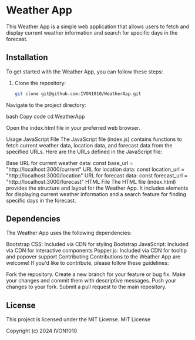 # Weather App

This Weather App is a simple web application that allows users to fetch and display current weather information and search for specific days in the forecast.

## Installation

To get started with the Weather App, you can follow these steps:

1. Clone the repository:
   ```bash
   git clone git@github.com:IVON1010/WeatherApp.git
Navigate to the project directory:

bash
Copy code
cd WeatherApp

Open the index.html file in your preferred web browser.

Usage
JavaScript File
The JavaScript file (index.js) contains functions to fetch current weather data, location data, and forecast data from the specified URLs. Here are the URLs defined in the JavaScript file:

Base URL for current weather data: const base_url = "http://localhost:3000/current"
URL for location data: const location_url = "http://localhost:3000/location"
URL for forecast data: const forecast_url = "http://localhost:3000/forecast"
HTML File
The HTML file (index.html) provides the structure and layout for the Weather App. It includes elements for displaying current weather information and a search feature for finding specific days in the forecast.

## Dependencies
The Weather App uses the following dependencies:

Bootstrap CSS: Included via CDN for styling
Bootstrap JavaScript: Included via CDN for interactive components
Popper.js: Included via CDN for tooltip and popover support
Contributing
Contributions to the Weather App are welcome! If you'd like to contribute, please follow these guidelines:

Fork the repository.
Create a new branch for your feature or bug fix.
Make your changes and commit them with descriptive messages.
Push your changes to your fork.
Submit a pull request to the main repository.

## License
This project is licensed under the MIT License.
MIT License

Copyright (c) 2024 IVON1010